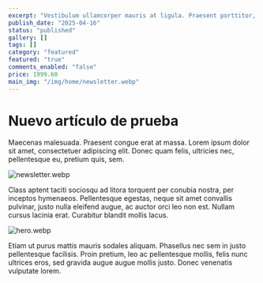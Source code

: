 ```yaml
---
excerpt: "Vestibulum ullamcorper mauris at ligula. Praesent porttitor, nulla vitae posuere iaculis, arcu nisl dignissim dolo"
publish_date: "2025-04-16"
status: "published"
gallery: []
tags: []
category: "featured"
featured: "true"
comments_enabled: "false"
price: 1999.60
main_img: "/img/home/newsletter.webp"
---
```

# Nuevo artículo de prueba

Maecenas malesuada. Praesent congue erat at massa. Lorem ipsum dolor sit amet, consectetuer adipiscing elit. Donec quam felis, ultricies nec, pellentesque eu, pretium quis, sem.

![newsletter.webp](/img/home/newsletter.webp)

Class aptent taciti sociosqu ad litora torquent per conubia nostra, per inceptos hymenaeos. Pellentesque egestas, neque sit amet convallis pulvinar, justo nulla eleifend augue, ac auctor orci leo non est. Nullam cursus lacinia erat. Curabitur blandit mollis lacus.

![hero.webp](/img/home/hero.webp)

Etiam ut purus mattis mauris sodales aliquam. Phasellus nec sem in justo pellentesque facilisis. Proin pretium, leo ac pellentesque mollis, felis nunc ultrices eros, sed gravida augue augue mollis justo. Donec venenatis vulputate lorem.